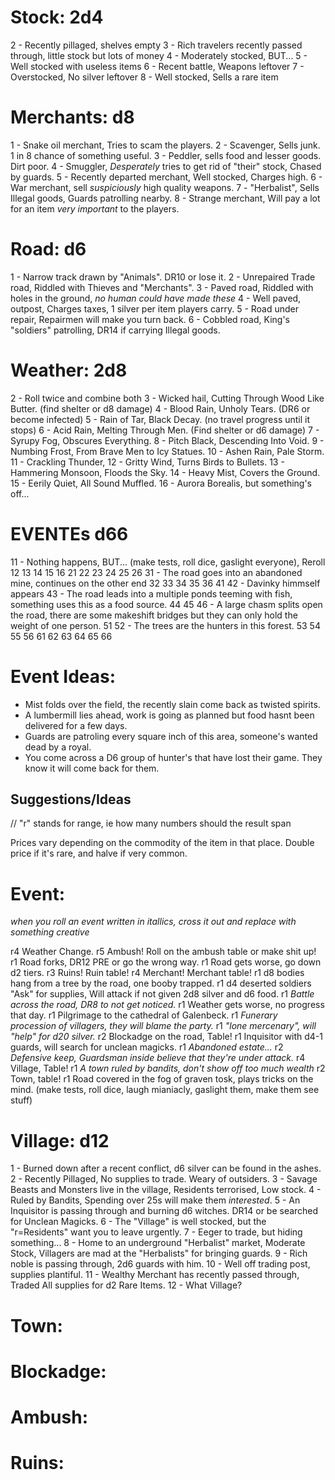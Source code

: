 <INSERT MAP HERE>

# Stock: 2d4
2 - Recently pillaged, shelves empty
3 - Rich travelers recently passed through, little stock but lots of money 
4 - Moderately stocked, BUT...
5 - Well stocked with useless items
6 - Recent battle, Weapons leftover
7 - Overstocked, No silver leftover
8 - Well stocked, Sells a rare item

# Merchants: d8
1 - Snake oil merchant, Tries to scam the players.
2 - Scavenger, Sells junk. 1 in 8 chance of something useful.
3 - Peddler, sells food and lesser goods. Dirt poor.
4 - Smuggler, *Desperately* tries to get rid of "their" stock, Chased by guards.
5 - Recently departed merchant, Well stocked, Charges high.
6 - War merchant, sell *suspiciously* high quality weapons.
7 - "Herbalist", Sells Illegal goods, Guards patrolling nearby.
8 - Strange merchant, Will pay a lot for an item *very important* to the players.

# Road: d6
1 - Narrow track drawn by "Animals". DR10 or lose it.
2 - Unrepaired Trade road, Riddled with Thieves and "Merchants".
3 - Paved road, Riddled with holes in the ground, *no human could have made these*
4 - Well paved, outpost, Charges taxes, 1 silver per item players carry.
5 - Road under repair, Repairmen will make you turn back.
6 - Cobbled road, King's "soldiers" patrolling, DR14 if carrying Illegal goods.

# Weather: 2d8
2 - Roll twice and combine both
3 - Wicked hail, Cutting Through Wood Like Butter. (find shelter or d8 damage)
4 - Blood Rain, Unholy Tears. (DR6 or become infected)
5 - Rain of Tar, Black Decay. (no travel progress until it stops)
6 - Acid Rain, Melting Through Men. (Find shelter or d6 damage)
7 - Syrupy Fog, Obscures Everything.
8 - Pitch Black, Descending Into Void.
9 - Numbing Frost, From Brave Men to Icy Statues.
10 - Ashen Rain, Pale Storm.
11 - Crackling Thunder, 
12 - Gritty Wind, Turns Birds to Bullets.
13 - Hammering Monsoon, Floods the Sky.
14 - Heavy Mist, Covers the Ground.
15 - Eerily Quiet, All Sound Muffled.
16 - Aurora Borealis, but something's off...


# EVENTEs d66
11 - Nothing happens, BUT... (make tests, roll dice, gaslight everyone), Reroll
12
13
14
15
16
21
22
23
24
25
26
31 - The road goes into an abandoned mine, continues on the other end
32
33
34
35 
36
41
42 - Davinky himmself appears 
43 - The road leads into a multiple ponds teeming with fish, something uses this as a food source.
44
45
46 - A large chasm splits open the road, there are some makeshift bridges but they can only hold the weight of one person.
51
52 - The trees are the hunters in this forest.
53 
54
55
56
61
62
63
64
65
66

# Event Ideas:
- Mist folds over the field, the recently slain come back as twisted spirits.
- A lumbermill lies ahead, work is going as planned but food hasnt been delivered for a few days.
- Guards are patroling every square inch of this area, someone's wanted dead by a royal.
- You come across a D6 group of hunter's that have lost their game. They know it will come back for them.




## Suggestions/Ideas

// "r" stands for range, ie how many numbers should the result span

Prices vary depending on the commodity of the item in that place. Double price if it's rare, and halve if very common.

# Event:
*when you roll an event written in itallics, cross it out and replace with something creative*

r4 Weather Change.
r5 Ambush! Roll on the ambush table or make shit up!
r1 Road forks, DR12 PRE or go the wrong way.
r1 Road gets worse, go down d2 tiers.
r3 Ruins! Ruin table!
r4 Merchant! Merchant table!
r1 d8 bodies hang from a tree by the road, one booby trapped.
r1 d4 deserted soldiers "Ask" for supplies, Will attack if not given 2d8 silver and d6 food.
r1 *Battle across the road, DR8 to not get noticed.*
r1 Weather gets worse, no progress that day.
r1 Pilgrimage to the cathedral of Galenbeck.
r1 *Funerary procession of villagers, they will blame the party.*
r1 *"lone mercenary", will "help" for d20 silver.*
r2 Blockadge on the road, Table!
r1 Inquisitor with d4-1 guards, will search for unclean magicks.
r1 *Abandoned estate...*
r2 *Defensive keep, Guardsman inside believe that they're under attack.*
r4 Village, Table!
r1 *A town ruled by bandits, don't show off too much wealth*
r2 Town, table!
r1 Road covered in the fog of graven tosk, plays tricks on the mind. (make tests, roll dice, laugh mianiacly, gaslight them, make them see stuff)

# Village: d12
1 - Burned down after a recent conflict, d6 silver can be found in the ashes.
2 - Recently Pillaged, No supplies to trade. Weary of outsiders.
3 - Savage Beasts and Monsters live in the village, Residents terrorised, Low stock.
4 - Ruled by Bandits, Spending over 25s will make them *interested*.
5 - An Inquisitor is passing through and burning d6 witches. DR14 or be searched for Unclean Magicks.
6 - The "Village" is well stocked, but the "r=Residents" want you to leave urgently.
7 - Eeger to trade, but hiding something...
8 - Home to an underground "Herbalist" market, Moderate Stock, Villagers are mad at the "Herbalists" for bringing guards.
9 - Rich noble is passing through, 2d6 guards with him.
10 - Well off trading post, supplies plantiful.
11 - Wealthy Merchant has recently passed through, Traded All supplies for d2 Rare Items.
12 - What Village?

# Town:

# Blockadge:


# Ambush:


# Ruins:
